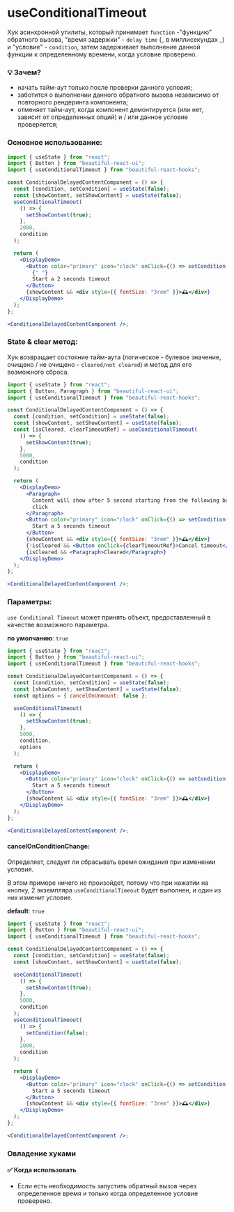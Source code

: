 # useConditionalTimeout

Хук асинхронной утилиты, который принимает `function` -"функцию" обратного вызова, "время задержки" - `delay time` (_ в миллисекундах _) и "условие" - `condition`, затем задерживает
выполнение данной функции к определенному времени, когда условие проверено.

### 💡 Зачем?

- начать тайм-аут только после проверки данного условия;
- заботится о выполнении данного обратного вызова независимо от повторного рендеринга компонента;
- отменяет тайм-аут, когда компонент демонтируется (или нет, зависит от определенных опций) и / или данное условие проверяется;

### Основное использование:

```jsx harmony
import { useState } from "react";
import { Button } from "beautiful-react-ui";
import { useConditionalTimeout } from "beautiful-react-hooks";

const ConditionalDelayedContentComponent = () => {
  const [condition, setCondition] = useState(false);
  const [showContent, setShowContent] = useState(false);
  useConditionalTimeout(
    () => {
      setShowContent(true);
    },
    2000,
    condition
  );

  return (
    <DisplayDemo>
      <Button color="primary" icon="clock" onClick={() => setCondition(true)}>
        {" "}
        Start a 2 seconds timeout
      </Button>
      {showContent && <div style={{ fontSize: "3rem" }}>🕰</div>}
    </DisplayDemo>
  );
};

<ConditionalDelayedContentComponent />;
```

### State & clear метод:

Хук возвращает состояние тайм-аута (логическое - булевое значение, очищено / не очищено - `cleared/not cleared`) и метод для его возможного сброса.

```jsx harmony
import { useState } from "react";
import { Button, Paragraph } from "beautiful-react-ui";
import { useConditionalTimeout } from "beautiful-react-hooks";

const ConditionalDelayedContentComponent = () => {
  const [condition, setCondition] = useState(false);
  const [showContent, setShowContent] = useState(false);
  const [isCleared, clearTimeoutRef] = useConditionalTimeout(
    () => {
      setShowContent(true);
    },
    5000,
    condition
  );

  return (
    <DisplayDemo>
      <Paragraph>
        Content will show after 5 second starting from the following button
        click
      </Paragraph>
      <Button color="primary" icon="clock" onClick={() => setCondition(true)}>
        Start a 5 seconds timeout
      </Button>
      {showContent && <div style={{ fontSize: "3rem" }}>🕰</div>}
      {!isCleared && <Button onClick={clearTimeoutRef}>Cancel timeout</Button>}
      {isCleared && <Paragraph>Cleared</Paragraph>}
    </DisplayDemo>
  );
};

<ConditionalDelayedContentComponent />;
```

### Параметры:

`use Conditional Timeout` может принять объект, предоставленный в качестве возможного параметра.

**по умолчанию**: `true`

```jsx harmony
import { useState } from "react";
import { Button } from "beautiful-react-ui";
import { useConditionalTimeout } from "beautiful-react-hooks";

const ConditionalDelayedContentComponent = () => {
  const [condition, setCondition] = useState(false);
  const [showContent, setShowContent] = useState(false);
  const options = { cancelOnUnmount: false };

  useConditionalTimeout(
    () => {
      setShowContent(true);
    },
    5000,
    condition,
    options
  );

  return (
    <DisplayDemo>
      <Button color="primary" icon="clock" onClick={() => setCondition(true)}>
        Start a 5 seconds timeout
      </Button>
      {showContent && <div style={{ fontSize: "3rem" }}>🕰</div>}
    </DisplayDemo>
  );
};

<ConditionalDelayedContentComponent />;
```

#### cancelOnConditionChange:

Определяет, следует ли сбрасывать время ожидания при изменении условия.

В этом примере ничего не произойдет, потому что при нажатии на кнопку, 2 экземпляра `useConditionalTimeout` будет выполнен, и один из них изменит условие.

**default**: `true`

```jsx harmony
import { useState } from "react";
import { Button } from "beautiful-react-ui";
import { useConditionalTimeout } from "beautiful-react-hooks";

const ConditionalDelayedContentComponent = () => {
  const [condition, setCondition] = useState(false);
  const [showContent, setShowContent] = useState(false);

  useConditionalTimeout(
    () => {
      setShowContent(true);
    },
    5000,
    condition
  );
  useConditionalTimeout(
    () => {
      setCondition(false);
    },
    2000,
    condition
  );

  return (
    <DisplayDemo>
      <Button color="primary" icon="clock" onClick={() => setCondition(true)}>
        Start a 5 seconds timeout
      </Button>
      {showContent && <div style={{ fontSize: "3rem" }}>🕰</div>}
    </DisplayDemo>
  );
};

<ConditionalDelayedContentComponent />;
```

### Овладение хуками

#### ✅ Когда использовать

- Если есть необходимость запустить обратный вызов через определенное время и только когда определенное условие проверено.
